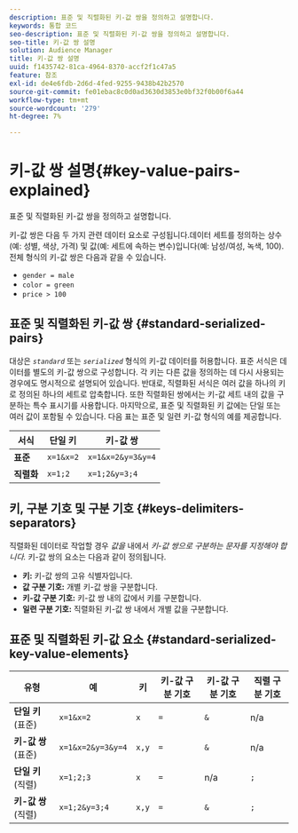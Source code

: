 ```yaml
---
description: 표준 및 직렬화된 키-값 쌍을 정의하고 설명합니다.
keywords: 통합 코드
seo-description: 표준 및 직렬화된 키-값 쌍을 정의하고 설명합니다.
seo-title: 키-값 쌍 설명
solution: Audience Manager
title: 키-값 쌍 설명
uuid: f1435742-81ca-4964-8370-accf2f1c47a5
feature: 참조
exl-id: de4e6fdb-2d6d-4fed-9255-9438b42b2570
source-git-commit: fe01ebac8c0d0ad3630d3853e0bf32f0b00f6a44
workflow-type: tm+mt
source-wordcount: '279'
ht-degree: 7%

---
```


# 키-값 쌍 설명{#key-value-pairs-explained}

표준 및 직렬화된 키-값 쌍을 정의하고 설명합니다.

<!-- 

c_key_value_explained.xml

 -->

키-값 쌍은 다음 두 가지 관련 데이터 요소로 구성됩니다.데이터 세트를 정의하는 상수(예: 성별, 색상, 가격) 및 값(예: 세트에 속하는 변수)입니다(예: 남성/여성, 녹색, 100). 전체 형식의 키-값 쌍은 다음과 같을 수 있습니다.

* `gender = male`
* `color = green`
* `price > 100`

## 표준 및 직렬화된 키-값 쌍 {#standard-serialized-pairs}

대상은 *`standard`* 또는 *`serialized`* 형식의 키-값 데이터를 허용합니다. 표준 서식은 데이터를 별도의 키-값 쌍으로 구성합니다. 각 키는 다른 값을 정의하는 데 다시 사용되는 경우에도 명시적으로 설명되어 있습니다. 반대로, 직렬화된 서식은 여러 값을 하나의 키로 정의된 하나의 세트로 압축합니다. 또한 직렬화된 쌍에서는 키-값 세트 내의 값을 구분하는 특수 표시기를 사용합니다. 마지막으로, 표준 및 직렬화된 키 값에는 단일 또는 여러 값이 포함될 수 있습니다. 다음 표는 표준 및 일련 키-값 형식의 예를 제공합니다.

| 서식 | 단일 키 | 키-값 쌍 |
|---|---|---|
| **표준** | `x=1&x=2` | `x=1&x=2&y=3&y=4` |
| **직렬화** | `x=1;2` | `x=1;2&y=3;4` |



## 키, 구분 기호 및 구분 기호 {#keys-delimiters-separators}

직렬화된 데이터로 작업할 경우 *값을* 내에서 *키-값 쌍으로 구분하는 문자를 지정해야 합니다.* 키-값 쌍의 요소는 다음과 같이 정의됩니다.

* **키:** 키-값 쌍의 고유 식별자입니다.
* **값 구분 기호:** 개별 키-값 쌍을 구분합니다.
* **키-값 구분 기호:**  키-값 쌍 내의 값에서 키를 구분합니다.
* **일련 구분 기호:** 직렬화된 키-값 쌍 내에서 개별 값을 구분합니다.

## 표준 및 직렬화된 키-값 요소 {#standard-serialized-key-value-elements}


| 유형 | 예 | 키 | 키-값 구분 기호 | 키-값 구분 기호 | 직렬 구분 기호 |
---------|----------|---------|---------|----------|---------
| **단일 키** (표준) | `x=1&x=2` | `x` | `=` | `&` | n/a |
| **키-값 쌍** (표준) | `x=1&x=2&y=3&y=4` | `x,y` | `=` | `&` | n/a |
| **단일 키** (직렬) | `x=1;2;3` | `x` | `=` | n/a | `;` |
| **키-값 쌍** (직렬) | `x=1;2&y=3;4` | `x,y` | `=` | `&` | `;` |
